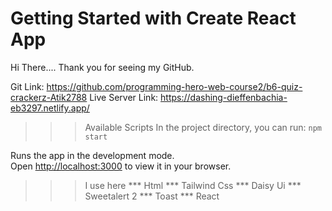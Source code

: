 # Getting Started with Create React App

Hi There.... Thank you for seeing my GitHub.

Git Link: https://github.com/programming-hero-web-course2/b6-quiz-crackerz-Atik2788
Live Server Link: https://dashing-dieffenbachia-eb3297.netlify.app/


>>> Available Scripts
In the project directory, you can run:
>>> `npm start`

Runs the app in the development mode.\
Open [http://localhost:3000](http://localhost:3000) to view it in your browser.


>>>I use here
*** Html
*** Tailwind Css
*** Daisy Ui
*** Sweetalert 2
*** Toast
*** React


